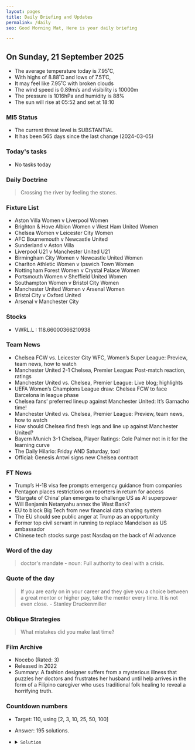 ```yaml
---
layout: pages
title: Daily Briefing and Updates
permalink: /daily
seo: Good Morning Mat, Here is your daily briefing

---
```


<!-- weather_marker starts -->
## On Sunday, 21 September 2025

- The average temperature today is 7.95˚C,
- With highs of 8.88˚C and lows of 7.51˚C,
- It may feel like 7.95˚C with broken clouds
- The wind speed is 0.89m/s and visibility is 10000m
- The pressure is 1016hPa and humidity is 88%
- The sun will rise at 05:52 and set at 18:10

<!-- weather_marker ends -->

### MI5 Status
<!-- threat_marker starts -->
- The current threat level is <span class="highlighter">SUBSTANTIAL</span>
- It has been 565 days since the last change (2024-03-05)

<!-- threat_marker ends -->

### Today's tasks
<!-- task_marker starts -->
- No tasks today
<!-- task_marker ends -->

### Daily Doctrine
<!-- doctrine_marker starts -->
> Crossing the river by feeling the stones.
<!-- doctrine_marker ends -->

### Fixture List

<!-- fixture_marker starts -->
- Aston Villa Women v Liverpool Women
- Brighton & Hove Albion Women v West Ham United Women
- Chelsea Women v Leicester City Women
- AFC Bournemouth v Newcastle United
- Sunderland v Aston Villa
- Liverpool U21 v Manchester United U21
- Birmingham City Women v Newcastle United Women
- Charlton Athletic Women v Ipswich Town Women
- Nottingham Forest Women v Crystal Palace Women
- Portsmouth Women v Sheffield United Women
- Southampton Women v Bristol City Women
- Manchester United Women v Arsenal Women
- Bristol City v Oxford United
- Arsenal v Manchester City
<!-- fixture_marker ends -->

### Stocks

<!-- stocks_marker starts -->

- VWRL.L : 118.66000366210938 

<!-- stocks_marker ends -->

### Team News
<!-- news_marker starts -->

- Chelsea FCW vs. Leicester City WFC, Women&#8217;s Super League: Preview, team news, how to watch
- Manchester United 2-1 Chelsea, Premier League: Post-match reaction, ratings
- Manchester United vs. Chelsea, Premier League: Live blog; highlights
- UEFA Women&#8217;s Champions League draw: Chelsea FCW to face Barcelona in league phase
- Chelsea fans’ preferred lineup against Manchester United: It’s Garnacho time!
- Manchester United vs. Chelsea, Premier League: Preview, team news, how to watch
- How should Chelsea find fresh legs and line up against Manchester United?
- Bayern Munich 3-1 Chelsea, Player Ratings: Cole Palmer not in it for the learning curve
- The Daily Hilario: Friday AND Saturday, too!
- Official: Genesis Antwi signs new Chelsea contract

<!-- news_marker ends -->

### FT News

<!-- ftnews_marker starts -->

- Trump’s H-1B visa fee prompts emergency guidance from companies
- Pentagon places restrictions on reporters in return for access
- ‘Stargate of China’ plan emerges to challenge US as AI superpower
- Will Benjamin Netanyahu annex the West Bank?
- EU to block Big Tech from new financial data sharing system
- The EU should see public anger at Trump as an opportunity
- Former top civil servant in running to replace Mandelson as US ambassador
- Chinese tech stocks surge past Nasdaq on the back of AI advance

<!-- ftnews_marker ends -->

### Word of the day

<!-- word_marker starts -->

 > doctor's mandate - noun: Full authority to deal with a crisis.

<!-- word_marker ends -->

### Quote of the day
<!-- quote_marker starts -->

> If you are early on in your career and they give you a choice between a great mentor or higher pay, take the mentor every time. It is not even close. - Stanley Druckenmiller

<!-- quote_marker ends -->

### Oblique Strategies
<!-- eno_marker starts -->
> What mistakes did you make last time?

<!-- eno_marker ends -->

### Film Archive

<!-- film_marker starts -->
- Nocebo (Rated: 3)
- Released in 2022
- Summary: A fashion designer suffers from a mysterious illness that puzzles her doctors and frustrates her husband until help arrives in the form of a Filipino caregiver who uses traditional folk healing to reveal a horrifying truth.
<!-- film_marker ends -->

### Countdown numbers
<!-- game_marker starts -->

- Target: 110, using [2, 3, 10, 25, 50, 100]
- Answer: 195 solutions.

- <details><summary><code>Solution</code></summary>

  Solution: 100 + 50 - 25 - 10 - 3 - 2

   </details>

<!-- game_marker ends -->
